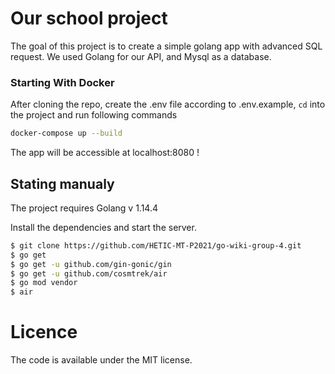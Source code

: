 # Our school project

The goal of this project is to create a simple golang app with advanced SQL request.
We used Golang for our API, and Mysql as a database.

### Starting With Docker

After cloning the repo, create the .env file according to .env.example, `cd` into the project and run following commands

```bash
docker-compose up --build
```

The app will be accessible at localhost:8080 !

## Stating manualy

The project requires Golang v 1.14.4

Install the dependencies and start the server.

```sh
$ git clone https://github.com/HETIC-MT-P2021/go-wiki-group-4.git
$ go get
$ go get -u github.com/gin-gonic/gin
$ go get -u github.com/cosmtrek/air
$ go mod vendor
$ air
```

# Licence

The code is available under the MIT license.
